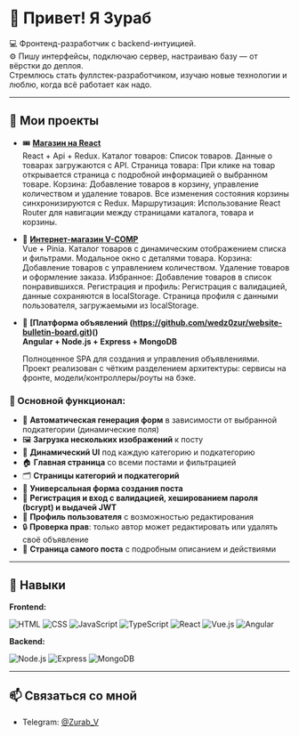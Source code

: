 # 👋 Привет! Я Зураб

💻 Фронтенд-разработчик с backend-интуицией.  
⚙️ Пишу интерфейсы, подключаю сервер, настраиваю базу — от вёрстки до деплоя.  
Стремлюсь стать фуллстек-разработчиком, изучаю новые технологии и люблю, когда всё работает как надо.

---

## 📌 Мои проекты

- 🎟️ **[Магазин на React](https://github.com/wedz0zur/react-project-plumbing.git)**  
  React + Api + Redux.
  Каталог товаров: Список товаров. Данные о товарах загружаются с API.
  Страница товара: При клике на товар открывается страница с подробной информацией о выбранном товаре.
  Корзина: Добавление товаров в корзину, управление количеством и удаление товаров. Все изменения состояния корзины синхронизируются с Redux.
  Маршрутизация: Использование React Router для навигации между страницами каталога, товара и корзины.

- 🛒 **[Интернет-магазин V-COMP](https://github.com/wedz0zur/V-COMP.git)**  
  Vue + Pinia.
  Каталог товаров с динамическим отображением списка и фильтрами.
  Модальное окно с деталями товара.
  Корзина: Добавление товаров с управлением количеством. Удаление товаров и оформление заказа.
  Избранное: Добавление товаров в список понравившихся. 
  Регистрация и профиль: Регистрация с валидацией, данные сохраняются в localStorage. Страница профиля с данными пользователя, загружаемыми из localStorage.

- 📢 **[Платформа объявлений (https://github.com/wedz0zur/website-bulletin-board.git)()**  
**Angular + Node.js + Express + MongoDB**

  Полноценное SPA для создания и управления объявлениями.  
  Проект реализован с чётким разделением архитектуры: сервисы на фронте, модели/контроллеры/роуты на бэке.

### 🔧 Основной функционал:
- 📄 **Автоматическая генерация форм** в зависимости от выбранной подкатегории (динамические поля)
- 🖼️ **Загрузка нескольких изображений** к посту
- 🧠 **Динамический UI** под каждую категорию и подкатегорию
- 🏠 **Главная страница** со всеми постами и фильтрацией
- 🗂️ **Страницы категорий и подкатегорий**
- 📝 **Универсальная форма создания поста**
- 🔐 **Регистрация и вход с валидацией, хешированием пароля (bcrypt) и выдачей JWT**
- 👤 **Профиль пользователя** с возможностью редактирования
- 🔒 **Проверка прав**: только автор может редактировать или удалять своё объявление
- 📄 **Страница самого поста** с подробным описанием и действиями
---

## 💼 Навыки

**Frontend:**

![HTML](https://img.shields.io/badge/-HTML-E34F26?logo=html5&logoColor=white)
![CSS](https://img.shields.io/badge/-CSS-1572B6?logo=css3)
![JavaScript](https://img.shields.io/badge/-JavaScript-F7DF1E?logo=javascript&logoColor=black)
![TypeScript](https://img.shields.io/badge/-TypeScript-3178C6?logo=typescript)
![React](https://img.shields.io/badge/-React-61DAFB?logo=react)
![Vue.js](https://img.shields.io/badge/-Vue-4FC08D?logo=vue.js)
![Angular](https://img.shields.io/badge/-Angular-DD0031?logo=angular)

**Backend:**

![Node.js](https://img.shields.io/badge/-Node.js-339933?logo=node.js)
![Express](https://img.shields.io/badge/-Express-black?logo=express&logoColor=white)
![MongoDB](https://img.shields.io/badge/-MongoDB-47A248?logo=mongodb)

---

## 📫 Связаться со мной

- Telegram: [@Zurab_V](https://t.me/Zurab_V)


